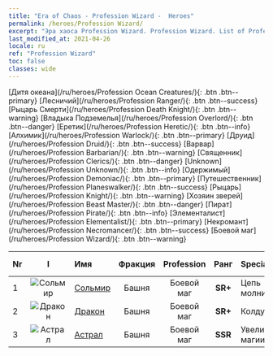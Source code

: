 ```yaml
---
title: "Era of Chaos - Profession Wizard -  Heroes"
permalink: /heroes/Profession Wizard/
excerpt: "Эра хаоса Profession Wizard. Profession Wizard. List of Profession  in Era of Chaos"
last_modified_at: 2021-04-26
locale: ru
ref: "Profession Wizard"
toc: false
classes: wide
---
```

 [Дитя океана](/ru/heroes/Profession Ocean Creatures/){: .btn .btn--primary} [Лесничий](/ru/heroes/Profession Ranger/){: .btn .btn--success} [Рыцарь Смерти](/ru/heroes/Profession Death Knight/){: .btn .btn--warning} [Владыка Подземелья](/ru/heroes/Profession Overlord/){: .btn .btn--danger} [Еретик](/ru/heroes/Profession Heretic/){: .btn .btn--info} [Алхимик](/ru/heroes/Profession Warlock/){: .btn .btn--primary} [Друид](/ru/heroes/Profession Druid/){: .btn .btn--success} [Варвар](/ru/heroes/Profession Barbarian/){: .btn .btn--warning} [Священник](/ru/heroes/Profession Clerics/){: .btn .btn--danger} [Unknown](/ru/heroes/Profession Unknown/){: .btn .btn--info} [Одержимый](/ru/heroes/Profession Demoniac/){: .btn .btn--primary} [Путешественник](/ru/heroes/Profession Planeswalker/){: .btn .btn--success} [Рыцарь](/ru/heroes/Profession Knight/){: .btn .btn--warning} [Хозяин зверей](/ru/heroes/Profession Beast Master/){: .btn .btn--danger} [Пират](/ru/heroes/Profession Pirate/){: .btn .btn--info} [Элементалист](/ru/heroes/Profession Elementalist/){: .btn .btn--primary} [Некромант](/ru/heroes/Profession Necromancer/){: .btn .btn--success} [Боевой маг](/ru/heroes/Profession Wizard/){: .btn .btn--warning} 

  | Nr |  I |    Имя    |  Фракция  |  Profession   |  Ранг  |    Specialty     | User Rate  | 
  |:---|:--:|:-----------|:-------:|:-------------:|:------:|:-----------------|:----:|
  | 1 | ![Сольмир](/images/h/h_Solmyr.jpg) | [Сольмир](/ru/heroes/Solmyr/) | Башня | Боевой маг | **SR+** |  Цепь молний | SR |
  | 2 | ![Дракон](/images/h/h_Dracon.jpg) | [Дракон](/ru/heroes/Dracon/) | Башня | Боевой маг | **SR+** |  Колдуны | R |
  | 3 | ![Астрал](/images/h/h_Astral.jpg) | [Астрал](/ru/heroes/Astral/) | Башня | Боевой маг | **SSR** |  Увеличение магии | SSR |
